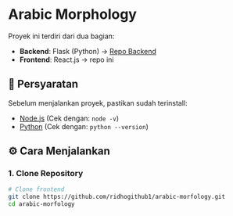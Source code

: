# Arabic Morphology

Proyek ini terdiri dari dua bagian:
- **Backend**: Flask (Python) → [Repo Backend](https://github.com/ridhogithub1/arabic-morfologi-backend.git)
- **Frontend**: React.js → repo ini

## 🚀 Persyaratan

Sebelum menjalankan proyek, pastikan sudah terinstall:

- [Node.js](https://nodejs.org/en/download/) (Cek dengan: `node -v`)
- [Python](https://www.python.org/downloads/) (Cek dengan: `python --version`)

## ⚙️ Cara Menjalankan

### 1. Clone Repository
```bash
# Clone frontend
git clone https://github.com/ridhogithub1/arabic-morfology.git
cd arabic-morfology
